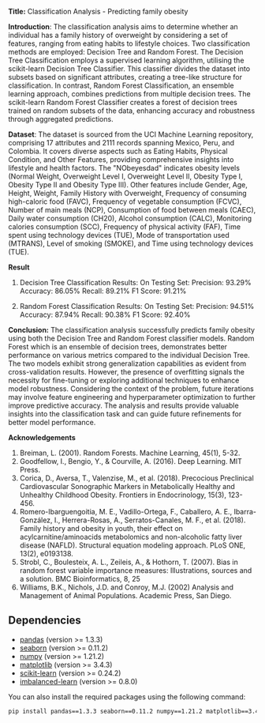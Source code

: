 **Title:** Classification Analysis - Predicting family obesity

**Introduction**:
The classification analysis aims to determine whether an individual has a family history of overweight by considering a set of features, ranging from eating habits to lifestyle choices. Two classification methods are employed: Decision Tree and Random Forest. The Decision Tree Classification employs a supervised learning algorithm, utilising the scikit-learn Decision Tree Classifier. This classifier divides the dataset into subsets based on significant attributes, creating a tree-like structure for classification. In contrast, Random Forest Classification, an ensemble learning approach, combines predictions from multiple decision trees. The scikit-learn Random Forest Classifier creates a forest of decision trees trained on random subsets of the data, enhancing accuracy and robustness through aggregated predictions.

**Dataset**:
The dataset is sourced from the UCI Machine Learning repository, comprising 17 attributes and 2111 records spanning Mexico, Peru, and Colombia. It covers diverse aspects such as Eating Habits, Physical Condition, and Other Features, providing comprehensive insights into lifestyle and health factors. The "NObeyesdad" indicates obesity levels (Normal Weight, Overweight Level I, Overweight Level II, Obesity Type I, Obesity Type II and Obesity Type III). Other features include Gender, Age, Height, Weight, Family History with Overweight, Frequency of consuming high-caloric food (FAVC), Frequency of vegetable consumption (FCVC), Number of main meals (NCP), Consumption of food between meals (CAEC), Daily water consumption (CH20), Alcohol consumption (CALC), Monitoring calories consumption (SCC), Frequency of physical activity (FAF), Time spent using technology devices (TUE), Mode of transportation used (MTRANS), Level of smoking (SMOKE), and Time using technology devices (TUE).


**Result**
1. Decision Tree Classification Results:
 On Testing Set:
 Precision: 93.29%
 Accuracy: 86.05%
 Recall: 89.21%
 F1 Score: 91.21%

2. Random Forest Classification Results:
 On Testing Set:
 Precision: 94.51%
 Accuracy: 87.94%
 Recall: 90.38%
 F1 Score: 92.40%

**Conclusion:**
The classification analysis successfully predicts family obesity using both the Decision Tree and Random Forest classifier models. Random Forest which is an ensemble of decision trees, demonstrates better performance on various metrics compared to the individual Decision Tree. The two models exhibit strong generalization capabilities as evident from cross-validation results. However, the presence of overfitting signals the necessity for fine-tuning or exploring additional techniques to enhance model robustness. Considering the context of the problem, future iterations may involve feature engineering and hyperparameter optimization to further improve predictive accuracy. The analysis and results provide valuable insights into the classification task and can guide future refinements for better model performance.

**Acknowledgements**

1. Breiman, L. (2001). Random Forests. Machine Learning, 45(1), 5-32.
2. Goodfellow, I., Bengio, Y., & Courville, A. (2016). Deep Learning. MIT Press.
3. Corica, D., Aversa, T., Valenzise, M., et al. (2018). Precocious Preclinical Cardiovascular Sonographic Markers in Metabolically Healthy
and Unhealthy Childhood Obesity. Frontiers in Endocrinology, 15(3), 123-456.
4. Romero-Ibarguengoitia, M. E., Vadillo-Ortega, F., Caballero, A. E., Ibarra-González, I., Herrera-Rosas, A., Serratos-Canales, M. F., et
al. (2018). Family history and obesity in youth, their effect on acylcarnitine/aminoacids metabolomics and non-alcoholic fatty liver
disease (NAFLD). Structural equation modeling approach. PLoS ONE, 13(2), e0193138.
5. Strobl, C., Boulesteix, A. L., Zeileis, A., & Hothorn, T. (2007). Bias in random forest variable importance measures: Illustrations,
sources and a solution. BMC Bioinformatics, 8, 25
6. Williams, B.K., Nichols, J.D. and Conroy, M.J. (2002) Analysis and Management of Animal Populations. Academic Press, San Diego.


## Dependencies

- [pandas](https://pandas.pydata.org/) (version >= 1.3.3)
- [seaborn](https://seaborn.pydata.org/) (version >= 0.11.2)
- [numpy](https://numpy.org/) (version >= 1.21.2)
- [matplotlib](https://matplotlib.org/) (version >= 3.4.3)
- [scikit-learn](https://scikit-learn.org/stable/) (version >= 0.24.2)
- [imbalanced-learn](https://imbalanced-learn.org/stable/) (version >= 0.8.0)

You can also install the required packages using the following command:

```bash
pip install pandas==1.3.3 seaborn==0.11.2 numpy==1.21.2 matplotlib==3.4.3 scikit-learn==0.24.2 imbalanced-learn==0.8.0


